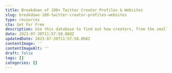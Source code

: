 ```yaml
---
title: Breakdown of 100+ Twitter Creator Profiles & Websites
slug: breakdown-100-twitter-creator-profiles-websites
type: resources
cta: Get For Free
description: Use this database to find out how creators, from the smallest to the largest, structure their profiles and websites.
date: 2023-07-30T11:57:58.868Z
updatedDate: 2023-07-30T11:57:58.868Z
contentImage: ''
contentImageAlt: ''
draft: false
tags: []
categories: []
---
```

